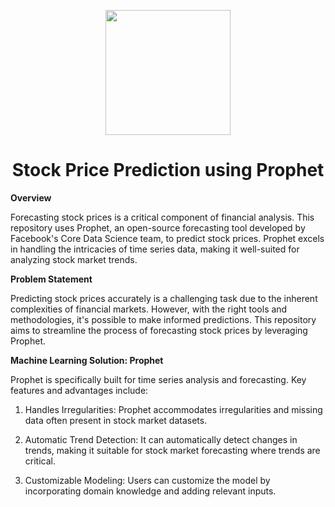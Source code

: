 
<p align = "center" draggable=”false” ><img src="https://encrypted-tbn0.gstatic.com/images?q=tbn:ANd9GcR8HNB-ex4xb4H3-PXRcywP5zKC_3U8VzQTPA&usqp=CAU" 
     width="200px"
     height="auto"/>
</p>
 <h1 align="center" id="heading"> Stock Price Prediction using Prophet
</h1>


**Overview**

Forecasting stock prices is a critical component of financial analysis. This repository uses Prophet, an open-source forecasting tool developed by Facebook's Core Data Science team, to predict stock prices. Prophet excels in handling the intricacies of time series data, making it well-suited for analyzing stock market trends.

**Problem Statement**

Predicting stock prices accurately is a challenging task due to the inherent complexities of financial markets. However, with the right tools and methodologies, it's possible to make informed predictions. This repository aims to streamline the process of forecasting stock prices by leveraging Prophet.

**Machine Learning Solution: Prophet**

Prophet is specifically built for time series analysis and forecasting. Key features and advantages include:

1.  Handles Irregularities: Prophet accommodates irregularities and missing data often present in stock market datasets.

2.  Automatic Trend Detection: It can automatically detect changes in trends, making it suitable for stock market forecasting where trends are critical.
   
3.  Customizable Modeling: Users can customize the model by incorporating domain knowledge and adding relevant inputs.
